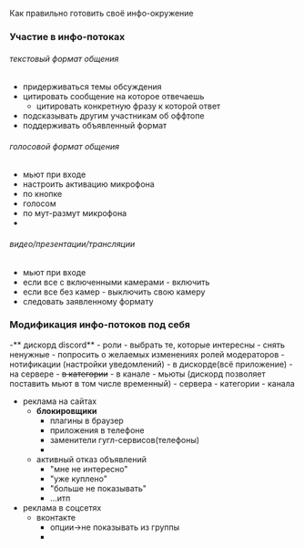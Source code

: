 Как правильно готовить своё инфо-окружение
### Участие в инфо-потоках
###### текстовый формат общения
- придерживаться темы обсуждения
- цитировать сообщение на которое отвечаешь
  - цитировать конкретную фразу к которой ответ
- подсказывать другим участникам об оффтопе
- поддерживать объявленный формат
###### голосовой формат общения
-   мьют при входе
-   настроить активацию микрофона
  -   по кнопке
  -   голосом
  -   по мут-размут микрофона
-   
###### видео/презентации/трансляции
  - мьют при входе
  - если все с включенными камерами - включить
  - если все без камер - выключить свою камеру
  - следовать заявленному формату

### Модификация инфо-потоков под себя
   -** дискорд discord**
     - роли
       - выбрать те, которые интересны
       - снять ненужные
       - попросить о желаемых изменениях ролей модераторов
     - нотификации (настройки уведомлений)
       -  в дискорде(всё приложение)
       - на сервере
       - ~~в категории~~
       - в канале
     - мьюты (дискорд позволяет поставить мьют в том числе временный)
       - сервера
       - категории
       - канала
                
   - реклама на сайтах
     - **блокировщики**
         - плагины в браузер
         - приложения в телефоне
         - заменители гугл-сервисов(телефоны)
         - 
     - активный отказ объявлений
         - "мне не интересно"
         - "уже куплено" 
         - "больше не показывать"
         - ...итп
   - реклама в соцсетях
       - вконтакте
           - опции->не показывать из группы
           - 
  